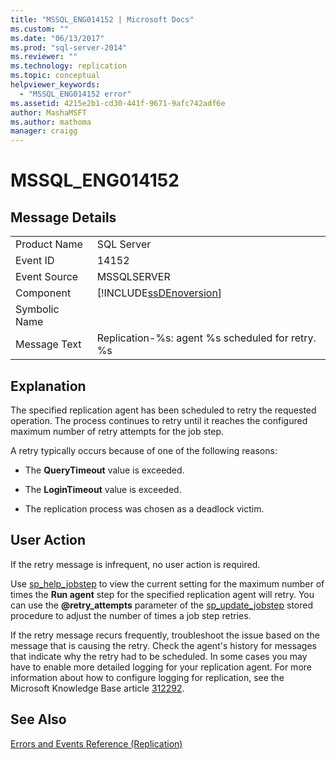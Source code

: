 ```yaml
---
title: "MSSQL_ENG014152 | Microsoft Docs"
ms.custom: ""
ms.date: "06/13/2017"
ms.prod: "sql-server-2014"
ms.reviewer: ""
ms.technology: replication
ms.topic: conceptual
helpviewer_keywords: 
  - "MSSQL_ENG014152 error"
ms.assetid: 4215e2b1-cd30-441f-9671-9afc742adf6e
author: MashaMSFT
ms.author: mathoma
manager: craigg
---
```

# MSSQL_ENG014152
    
## Message Details  
  
|||  
|-|-|  
|Product Name|SQL Server|  
|Event ID|14152|  
|Event Source|MSSQLSERVER|  
|Component|[!INCLUDE[ssDEnoversion](../../includes/ssdenoversion-md.md)]|  
|Symbolic Name||  
|Message Text|Replication-%s: agent %s scheduled for retry. %s|  
  
## Explanation  
 The specified replication agent has been scheduled to retry the requested operation. The process continues to retry until it reaches the configured maximum number of retry attempts for the job step.  
  
 A retry typically occurs because of one of the following reasons:  
  
-   The **QueryTimeout** value is exceeded.  
  
-   The **LoginTimeout** value is exceeded.  
  
-   The replication process was chosen as a deadlock victim.  
  
## User Action  
 If the retry message is infrequent, no user action is required.  
  
 Use [sp_help_jobstep](/sql/relational-databases/system-stored-procedures/sp-help-jobstep-transact-sql) to view the current setting for the maximum number of times the **Run agent** step for the specified replication agent will retry. You can use the **@retry_attempts** parameter of the [sp_update_jobstep](/sql/relational-databases/system-stored-procedures/sp-update-jobstep-transact-sql) stored procedure to adjust the number of times a job step retries.  
  
 If the retry message recurs frequently, troubleshoot the issue based on the message that is causing the retry. Check the agent's history for messages that indicate why the retry had to be scheduled. In some cases you may have to enable more detailed logging for your replication agent. For more information about how to configure logging for replication, see the Microsoft Knowledge Base article [312292](https://support.microsoft.com/kb/312292).  
  
## See Also  
 [Errors and Events Reference &#40;Replication&#41;](errors-and-events-reference-replication.md)  
  
  
